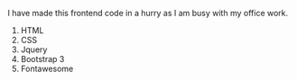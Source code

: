 I have made this frontend code in a hurry as I am busy with my office work.

1. HTML
2. CSS
3. Jquery
4. Bootstrap 3
5. Fontawesome
